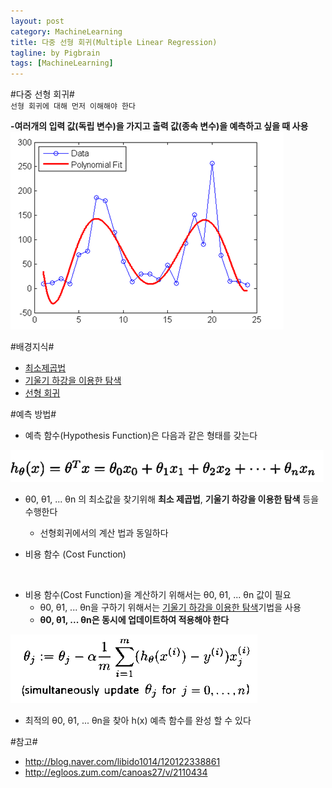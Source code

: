 ```yaml
---
layout: post
category: MachineLearning
title: 다중 선형 회귀(Multiple Linear Regression)
tagline: by Pigbrain
tags: [MachineLearning]
---
```


<!--more-->

#다중 선형 회귀#   
`선형 회귀에 대해 먼저 이해해야 한다`  

**-여러개의 입력 값(독립 변수)을 가지고 출력 값(종속 변수)을 예측하고 싶을 때 사용**  
<img src="/assets/themes/Snail/img/MachineLearning/MultipleLinearRegression/multipleLinearRegression.png" alt="">  


#배경지식#
* [최소제곱법](http://pigbrain.github.io/math/2015/07/19/MethodOfLeastSquares_on_Math/)
* [기울기 하강을 이용한 탐색](http://pigbrain.github.io/machinelearning/2015/07/19/GradientDescent_on_MachineLearning/)
* [선형 회귀](http://pigbrain.github.io/machinelearning/2015/07/20/LinearRegression_on_MachineLearning/)

#예측 방법#
* 예측 함수(Hypothesis Function)은 다음과 같은 형태를 갖는다  

<img src="/assets/themes/Snail/img/MachineLearning/MultipleLinearRegression/hypothesisFunction.png" alt="">  

* θ0, θ1, ... θn 의 최소값을 찾기위해 **최소 제곱법**, **기울기 하강을 이용한 탐색** 등을 수행한다  
	* 선형회귀에서의 계산 법과 동일하다

* 비용 함수 (Cost Function)
<img src="/assets/themes/Snail/img/MachineLearning/LinearRegression/costFunction.png" alt="">  

* 비용 함수(Cost Function)을 계산하기 위해서는 θ0, θ1, ... θn 값이 필요
	* θ0, θ1, ... θn을 구하기 위해서는 [기울기 하강을 이용한 탐색](http://pigbrain.github.io/machinelearning/2015/07/19/GradientDescent_on_MachineLearning/)기법을 사용
	* **θ0, θ1, ... θn은 동시에 업데이트하여 적용해야 한다**  
<img src="/assets/themes/Snail/img/MachineLearning/MultipleLinearRegression/gradient_descent.png" alt="">  

* 최적의 θ0, θ1, ... θn을 찾아 h(x) 예측 함수를 완성 할 수 있다

#참고#
* http://blog.naver.com/libido1014/120122338861  
* http://egloos.zum.com/canoas27/v/2110434
